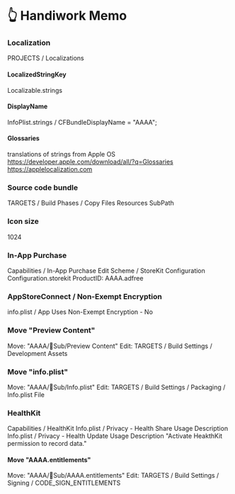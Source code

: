 
👆 Handiwork Memo
===================

### Localization
PROJECTS / Localizations

#### LocalizedStringKey
Localizable.strings

#### DisplayName
InfoPlist.strings / CFBundleDisplayName = "AAAA";

#### Glossaries
translations of strings from Apple OS
https://developer.apple.com/download/all/?q=Glossaries
https://applelocalization.com

### Source code bundle
TARGETS / Build Phases / Copy Files
Resources
SubPath

### Icon size
1024

### In-App Purchase
Capabilities / In-App Purchase
Edit Scheme / StoreKit Configuration
Configuration.storekit
ProductID: AAAA.adfree

### AppStoreConnect / Non-Exempt Encryption
info.plist / App Uses Non-Exempt Encryption - No

### Move "Preview Content"
Move: "AAAA/🧩Sub/Preview Content"
Edit: TARGETS / Build Settings / Development Assets

### Move "info.plist"
Move: "AAAA/🧩Sub/Info.plist"
Edit: TARGETS / Build Settings / Packaging / Info.plist File

### HealthKit
Capabilities / HealthKit
Info.plist / Privacy - Health Share Usage Description
Info.plist / Privacy - Health Update Usage Description
"Activate HeakthKit permission to record data."

#### Move "AAAA.entitlements"
Move: "AAAA/🧩Sub/AAAA.entitlements"
Edit: TARGETS / Build Settings / Signing / CODE_SIGN_ENTITLEMENTS
